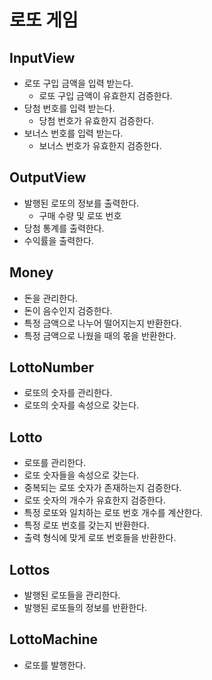 # 로또 게임

## InputView
- 로또 구입 금액을 입력 받는다.
  - 로또 구입 금액이 유효한지 검증한다.
- 당첨 번호를 입력 받는다.
  - 당첨 번호가 유효한지 검증한다.
- 보너스 번호를 입력 받는다.
  - 보너스 번호가 유효한지 검증한다.

## OutputView
- 발행된 로또의 정보를 출력한다.
  - 구매 수량 및 로또 번호
- 당첨 통계를 출력한다.
- 수익률을 출력한다.

## Money
- 돈을 관리한다.
- 돈이 음수인지 검증한다.
- 특정 금액으로 나누어 떨어지는지 반환한다.
- 특정 금액으로 나웠을 때의 몫을 반환한다.

## LottoNumber
- 로또의 숫자를 관리한다.
- 로또의 숫자를 속성으로 갖는다.

## Lotto
- 로또를 관리한다.
- 로또 숫자들을 속성으로 갖는다.
- 중복되는 로또 숫자가 존재하는지 검증한다.
- 로또 숫자의 개수가 유효한지 검증한다.
- 특정 로또와 일치하는 로또 번호 개수를 계산한다.
- 특정 로또 번호를 갖는지 반환한다.
- 출력 형식에 맞게 로또 번호들을 반환한다.

## Lottos
- 발행된 로또들을 관리한다.
- 발행된 로또들의 정보를 반환한다.

## LottoMachine
- 로또를 발행한다.
